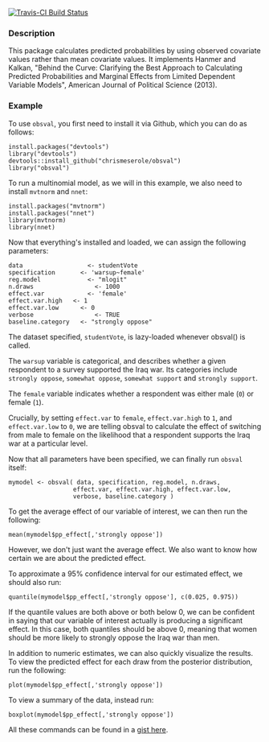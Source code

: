 [![Travis-CI Build Status](https://travis-ci.org/chrismeserole/obsval.png?branch=master)](https://travis-ci.org/chrismeserole/obsval)

### Description

This package calculates predicted probabilities by using observed covariate values rather than mean covariate values. It implements Hanmer and Kalkan, "Behind the Curve: Clarifying the Best Approach to Calculating Predicted Probabilities and Marginal Effects from Limited Dependent Variable Models", American Journal of Political Science (2013).

### Example

To use `obsval`, you first need to install it via Github, which you can do as follows: 

    install.packages("devtools")
    library("devtools")
    devtools::install_github("chrismeserole/obsval")
    library("obsval")
    
To run a multinomial model, as we will in this example, we also need to install `mvtnorm` and `nnet`:

    install.packages("mvtnorm")
    install.packages("nnet")
    library(mvtnorm)
    library(nnet)
  
Now that everything's installed and loaded, we can assign the following parameters:

    data     		      <- studentVote
    specification 		<- 'warsup~female'
    reg.model 			  <- "mlogit"
    n.draws				    <- 1000
    effect.var			  <- 'female'
    effect.var.high	  <- 1
    effect.var.low		<- 0
    verbose 			    <- TRUE
    baseline.category	<- "strongly oppose"

The dataset specified, `studentVote`, is lazy-loaded whenever obsval() is called. 

The `warsup` variable is categorical, and describes whether a given respondent to a survey supported the Iraq war. Its categories include `strongly oppose`, `somewhat oppose`, `somewhat support` and `strongly support`.

The `female` variable indicates whether a respondent was either male (`0`) or female (`1`). 

Crucially, by setting `effect.var` to `female`, `effect.var.high` to `1`, and `effect.var.low` to `0`, we are telling obsval to calculate the effect of switching from male to female on the likelihood that a respondent supports the Iraq war at a particular level.

Now that all parameters have been specified, we can finally run `obsval` itself:

    mymodel <- obsval( data, specification, reg.model, n.draws,
                      effect.var, effect.var.high, effect.var.low, 
                      verbose, baseline.category )

To get the average effect of our variable of interest, we can then run the following:

    mean(mymodel$pp_effect[,'strongly oppose'])
    
However, we don't just want the average effect. We also want to know how certain we are about the predicted effect. 

To approximate a 95% confidence interval for our estimated effect, we should also run: 
    
    quantile(mymodel$pp_effect[,'strongly oppose'], c(0.025, 0.975))
    
If the quantile values are both above or both below 0, we can be confident in saying that our variable of interest actually is producing a significant effect. In this case, both quantiles should be above 0, meaning that women should be more likely to strongly oppose the Iraq war than men.

In addition to numeric estimates, we can also quickly visualize the results. To view the predicted effect for each draw from the posterior distribution, run the following: 
  
    plot(mymodel$pp_effect[,'strongly oppose'])

To view a summary of the data, instead run:

    boxplot(mymodel$pp_effect[,'strongly oppose'])

All these commands can be found in a [gist here](https://gist.github.com/chrismeserole/3817d693153c5c688fb9). 
